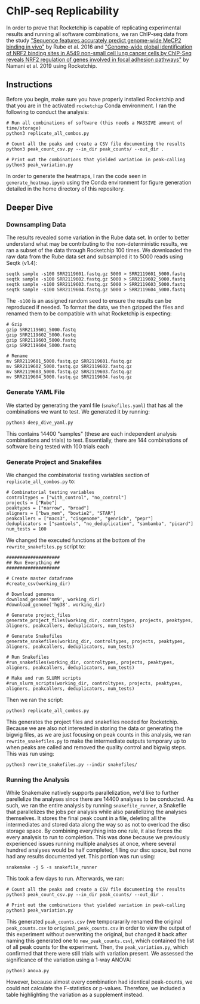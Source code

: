# ChIP-seq Replicability 

In order to prove that Rocketchip is capable of replicating experimental results and running all software combinations, we ran ChIP-seq data from the study ["Sequence features accurately predict genome-wide MeCP2 binding in vivo"](https://www.ncbi.nlm.nih.gov/pmc/articles/PMC4820824/) by Rube et al. 2016 and ["Genome-wide global identification of NRF2 binding sites in A549 non-small cell lung cancer cells by ChIP-Seq reveals NRF2 regulation of genes involved in focal adhesion pathways"](https://www.ncbi.nlm.nih.gov/pmc/articles/PMC6949066/#SD1) by Namani et al. 2019 using Rocketchip.

## Instructions

Before you begin, make sure you have properly installed Rocketchip and that you are in the activated `rocketchip` Conda environment. I ran the following to conduct the analysis:

```
# Run all combinations of software (this needs a MASSIVE amount of time/storage)
python3 replicate_all_combos.py

# Count all the peaks and create a CSV file documenting the results
python3 peak_count_csv.py --in_dir peak_counts/ --out_dir .

# Print out the combinations that yielded variation in peak-calling
python3 peak_variation.py
```

In order to generate the heatmaps, I ran the code seen in `generate_heatmap.ipynb` using the Conda environment for figure generation detailed in the home directory of this repository.

## Deeper Dive

### Downsampling Data

The results revealed some variation in the Rube data set. In order to better understand what may be contributing to the non-deterministic results, we ran a subset of the data through Rocketchip 100 times. We downloaded the raw data from the Rube data set and subsampled it to 5000 reads using Seqtk (v1.4):

```
seqtk sample -s100 SRR2119601.fastq.gz 5000 > SRR2119601_5000.fastq
seqtk sample -s100 SRR2119602.fastq.gz 5000 > SRR2119602_5000.fastq
seqtk sample -s100 SRR2119603.fastq.gz 5000 > SRR2119603_5000.fastq
seqtk sample -s100 SRR2119604.fastq.gz 5000 > SRR2119604_5000.fastq
```

The `-s100` is an assigned random seed to ensure the results can be reproduced if needed. To format the data, we then gzipped the files and renamed them to be compatible with what Rocketchip is expecting:

```
# Gzip
gzip SRR2119601_5000.fastq
gzip SRR2119602_5000.fastq
gzip SRR2119603_5000.fastq
gzip SRR2119604_5000.fastq

# Rename
mv SRR2119601_5000.fastq.gz SRR2119601.fastq.gz
mv SRR2119602_5000.fastq.gz SRR2119602.fastq.gz
mv SRR2119603_5000.fastq.gz SRR2119603.fastq.gz
mv SRR2119604_5000.fastq.gz SRR2119604.fastq.gz
```

### Generate YAML File

We started by generating the yaml file (`snakefiles.yaml`) that has all the combinations we want to test. We generated it by running:

```
python3 deep_dive_yaml.py
```

This contains 14400 "samples" (these are each independent analysis combinations and trials) to test. Essentially, there are 144 combinations of software being tested with 100 trials each

### Generate Project and Snakefiles

We changed the combinatorial testing variables section of `replicate_all_combos.py` to:

```
# Combinatorial testing variables
controltypes = ["with_control", "no_control"] 
projects = ["Rube"]
peaktypes = ["narrow", "broad"]
aligners = ["bwa_mem", "bowtie2", "STAR"]
peakcallers = ["macs3", "cisgenome", "genrich", "pepr"]
deduplicators = ["samtools", "no_deduplication", "sambamba", "picard"]
num_tests = 100
```

We changed the executed functions at the bottom of the `rewrite_snakefiles.py` script to:

```
####################
## Run Everything ##
####################

# Create master dataframe
#create_csv(working_dir)

# Download genomes
download_genome('mm9', working_dir)
#download_genome('hg38', working_dir)

# Generate project_files
generate_project_files(working_dir, controltypes, projects, peaktypes, aligners, peakcallers, deduplicators, num_tests)

# Generate Snakefiles
generate_snakefiles(working_dir, controltypes, projects, peaktypes, aligners, peakcallers, deduplicators, num_tests)

# Run Snakefiles
#run_snakefiles(working_dir, controltypes, projects, peaktypes, aligners, peakcallers, deduplicators, num_tests)

# Make and run SLURM scripts 
#run_slurm_scripts(working_dir, controltypes, projects, peaktypes, aligners, peakcallers, deduplicators, num_tests)
```

Then we ran the script:

```
python3 replicate_all_combos.py
```

This generates the project files and snakefiles needed for Rocketchip. Because we are also not interested in storing the data or generating the bigwig files, as we are just focusing on peak counts in this analysis, we ran `rewrite_snakefiles.py` to make the intermediate outputs temporary up to when peaks are called and removed the quality control and bigwig steps. This was run using:

```
python3 rewrite_snakefiles.py --indir snakefiles/
```

### Running the Analysis

While Snakemake natively supports parallelization, we'd like to further parellelize the analyses since there are 14400 analyses to be conducted. As such, we ran the entire analysis by running `snakefile_runner`, a Snakefile that parallelizes the jobs per analysis while also parallelizing the analyses themselves. It stores the final peak count in a file, deleting all the intermediates and stored data along the way so as not to overload the disc storage space. By combining everything into one rule, it also forces the every analysis to run to completion. This was done because we previously experienced issues running multiple analyses at once, where several hundred analyses would be half completed, filling our disc space, but none had any results documented yet. This portion was run using:

```
snakemake -j 5 -s snakefile_runner
```

This took a few days to run. Afterwards, we ran:

```
# Count all the peaks and create a CSV file documenting the results
python3 peak_count_csv.py --in_dir peak_counts/ --out_dir .

# Print out the combinations that yielded variation in peak-calling
python3 peak_variation.py
```

This generated `peak_counts.csv` (we temporararily renamed the original `peak_counts.csv` to `original_peak_counts.csv` in order to view the output of this experiment without overwriting the original, but changed it back after naming this generated one to `new_peak_counts.csv`), which contained the list of all peak counts for the experiment. Then, the `peak_variation.py`, which confirmed that there were still trials with variation present. We assessed the significance of the variation using a 1-way ANOVA:

```
python3 anova.py
```

However, because almost every combination had identical peak-counts, we could not calculate the F-statistics or p-values. Therefore, we included a table highlighting the variation as a supplement instead.
